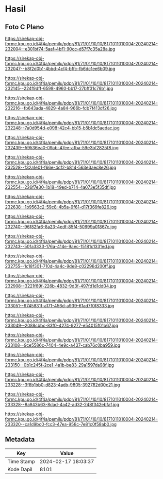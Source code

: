 # Hasil

## Foto C Plano

https://sirekap-obj-formc.kpu.go.id/4f4a/pemilu/pdpr/81/71/01/10/10/8171011010004-20240214-232004--e301bf74-5aaf-4bf1-90cc-d57f7c35a28a.jpg

https://sirekap-obj-formc.kpu.go.id/4f4a/pemilu/pdpr/81/71/01/10/10/8171011010004-20240214-232047--b8f2d0b1-4bbd-4cf4-bffc-fb6dc1ee6b09.jpg

https://sirekap-obj-formc.kpu.go.id/4f4a/pemilu/pdpr/81/71/01/10/10/8171011010004-20240214-232145--224f9dff-6598-4960-bb17-27bff31c76b1.jpg

https://sirekap-obj-formc.kpu.go.id/4f4a/pemilu/pdpr/81/71/01/10/10/8171011010004-20240214-232216--fb643ada-4829-4a84-966b-fdb7f413df26.jpg

https://sirekap-obj-formc.kpu.go.id/4f4a/pemilu/pdpr/81/71/01/10/10/8171011010004-20240214-232248--7a0d954d-e098-42c4-bb15-b5b1dc5aedac.jpg

https://sirekap-obj-formc.kpu.go.id/4f4a/pemilu/pdpr/81/71/01/10/10/8171011010004-20240214-232439--59536ea0-09ab-47ee-afba-59e3bf2825f8.jpg

https://sirekap-obj-formc.kpu.go.id/4f4a/pemilu/pdpr/81/71/01/10/10/8171011010004-20240214-232528--f32a1e01-f66e-4cf2-b814-563e3aec8e26.jpg

https://sirekap-obj-formc.kpu.go.id/4f4a/pemilu/pdpr/81/71/01/10/10/8171011010004-20240214-232554--226f7e30-1b18-49ed-b714-4a073e5f35df.jpg

https://sirekap-obj-formc.kpu.go.id/4f4a/pemilu/pdpr/81/71/01/10/10/8171011010004-20240214-232638--1b9563c2-59c8-4b5a-9f61-d17f369fe826.jpg

https://sirekap-obj-formc.kpu.go.id/4f4a/pemilu/pdpr/81/71/01/10/10/8171011010004-20240214-232740--96f82fa6-8a23-4edf-85f4-50699a01867c.jpg

https://sirekap-obj-formc.kpu.go.id/4f4a/pemilu/pdpr/81/71/01/10/10/8171011010004-20240214-232743--501a3333-176a-414e-9aec-15181c1331ed.jpg

https://sirekap-obj-formc.kpu.go.id/4f4a/pemilu/pdpr/81/71/01/10/10/8171011010004-20240214-232755--1c18f301-710d-4a4c-9de8-c02298d200ff.jpg

https://sirekap-obj-formc.kpu.go.id/4f4a/pemilu/pdpr/81/71/01/10/10/8171011010004-20240214-232908--3221f69f-226b-4832-9d3f-497fd1d1dd04.jpg

https://sirekap-obj-formc.kpu.go.id/4f4a/pemilu/pdpr/81/71/01/10/10/8171011010004-20240214-233051--9745831f-a171-456d-a939-61ad7f0f8333.jpg

https://sirekap-obj-formc.kpu.go.id/4f4a/pemilu/pdpr/81/71/01/10/10/8171011010004-20240214-233049--2088cbbc-83f0-4274-9277-e54015f01b67.jpg

https://sirekap-obj-formc.kpu.go.id/4f4a/pemilu/pdpr/81/71/01/10/10/8171011010004-20240214-233108--9ce5586c-7404-4e9c-a437-cab76c0ba959.jpg

https://sirekap-obj-formc.kpu.go.id/4f4a/pemilu/pdpr/81/71/01/10/10/8171011010004-20240214-233150--0b1c245f-2ce1-4a1b-be83-29a1597da98f.jpg

https://sirekap-obj-formc.kpu.go.id/4f4a/pemilu/pdpr/81/71/01/10/10/8171011010004-20240214-233228--3f8b1bb0-d823-4adb-9805-392782d00c21.jpg

https://sirekap-obj-formc.kpu.go.id/4f4a/pemilu/pdpr/81/71/01/10/10/8171011010004-20240214-233328--8a943b63-8dad-4a42-ad32-248f342ebfaf.jpg

https://sirekap-obj-formc.kpu.go.id/4f4a/pemilu/pdpr/81/71/01/10/10/8171011010004-20240214-233320--ca1d9bc0-fcc3-47ea-958c-7e81c0f58ab0.jpg


## Metadata

| Key        | Value               |
| ---------- | ------------------- |
| Time Stamp | 2024-02-17 18:03:37 |
| Kode Dapil | 8101                |



